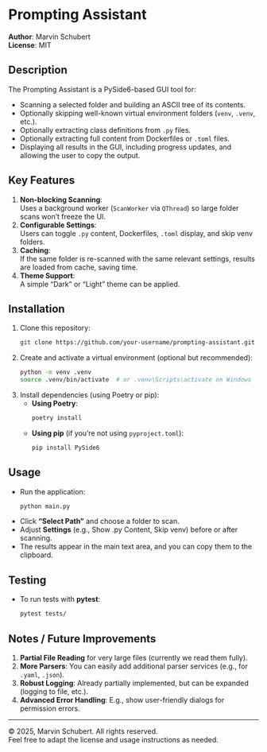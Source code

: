 # Prompting Assistant

**Author**: Marvin Schubert  
**License**: MIT  

## Description

The Prompting Assistant is a PySide6-based GUI tool for:

- Scanning a selected folder and building an ASCII tree of its contents.
- Optionally skipping well-known virtual environment folders (`venv`, `.venv`, etc.).
- Optionally extracting class definitions from `.py` files.
- Optionally extracting full content from Dockerfiles or `.toml` files.
- Displaying all results in the GUI, including progress updates, and allowing the user to copy the output.

## Key Features

1. **Non-blocking Scanning**:  
   Uses a background worker (`ScanWorker` via `QThread`) so large folder scans won’t freeze the UI.
2. **Configurable Settings**:  
   Users can toggle `.py` content, Dockerfiles, `.toml` display, and skip venv folders.
3. **Caching**:  
   If the same folder is re-scanned with the same relevant settings, results are loaded from cache, saving time.
4. **Theme Support**:  
   A simple “Dark” or “Light” theme can be applied.

## Installation

1. Clone this repository:
   ```bash
   git clone https://github.com/your-username/prompting-assistant.git
   ```
2. Create and activate a virtual environment (optional but recommended):
   ```bash
   python -m venv .venv
   source .venv/bin/activate  # or .venv\Scripts\activate on Windows
   ```
3. Install dependencies (using Poetry or pip):
   - **Using Poetry**:
     ```bash
     poetry install
     ```
   - **Using pip** (if you’re not using `pyproject.toml`):
     ```bash
     pip install PySide6
     ```

## Usage

- Run the application:
  ```bash
  python main.py
  ```
- Click **“Select Path”** and choose a folder to scan.
- Adjust **Settings** (e.g., Show .py Content, Skip venv) before or after scanning.
- The results appear in the main text area, and you can copy them to the clipboard.

## Testing

- To run tests with **pytest**:
  ```bash
  pytest tests/
  ```

## Notes / Future Improvements

1. **Partial File Reading** for very large files (currently we read them fully).
2. **More Parsers**: You can easily add additional parser services (e.g., for `.yaml`, `.json`).
3. **Robust Logging**: Already partially implemented, but can be expanded (logging to file, etc.).
4. **Advanced Error Handling**: E.g., show user-friendly dialogs for permission errors.

---

© 2025, Marvin Schubert. All rights reserved.  
Feel free to adapt the license and usage instructions as needed.
